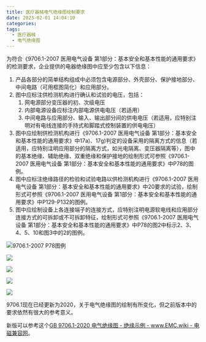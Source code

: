 ```yaml
---
title: 医疗器械电气绝缘图绘制要求
date: 2023-02-01 14:04:10
categories:
tags:
  - 医疗器械
  - 电气绝缘图
---
```


为符合《9706.1-2007 医用电气设备 第1部分：基本安全和基本性能的通用要求》的检测要求，企业提供的电器绝缘图中应至少包含以下信息：

<!-- more -->

1. 产品各部分的简单结构组成中必须包含电源部分、外壳部分、保护接地部分、中间电路（可用框图简化）和应用部分。
2. 图中应标注供检测机构进行确认和试验的电压，包括：
   1. 网电源部分变压器的初、次级电压
   2. 内部电源设备应标注内部电源供电电压（若适用）
   3. 中间电路与应用部分、输入、输出部分间的供电电压（若适用，应特别注明对有电线连接的手持式和脚踏式控制装置的供电电压）
3. 图中应绘制供检测机构进行《9706.1-2007 医用电气设备 第1部分：基本安全和基本性能的通用要求》中17a)、17g)判定的设备采用的隔离方式的信息（若适用，应特别注明应用部分的隔离方式，如光电隔离、变压器隔离等），图中的基本绝缘、辅助绝缘、双重绝缘和保护接地的绘制形式可参照《9706.1-2007 医用电气设备 第1部分：基本安全和基本性能的通用要求》中P78的图例。
4. 图中应标注绝缘路径的检验和试验电路以供检测机构进行《9706.1-2007 医用电气设备 第1部分：基本安全和基本性能的通用要求》中20要求的试验，绘制形式可参照《9706.1-2007 医用电气设备 第1部分：基本安全和基本性能的通用要求》中P129-P132的图例。
5. 图中应绘制设备上各连接端子的连接方式，应特别注明电源软电线和应用部分连接方式的可拆卸或不可拆卸特征，绘制形式可参照《9706.1-2007 医用电气设备 第1部分：基本安全和基本性能的通用要求》中P78的图2中标示2、3、4、5、10和图3中的2的图例。

![9706.1-2007 P78图例](https://imgs.boringhex.top/blog/20230201153231.png)

![](https://imgs.boringhex.top/blog/129.png)

![](https://imgs.boringhex.top/blog/130.png)

![](https://imgs.boringhex.top/blog/131.png)

![](https://imgs.boringhex.top/blog/132.png)

9706.1现在已经更新为2020，关于电气绝缘图的绘制有所变化，但之前版本中的要求依然有很大的参考意义。 

新版可以参考这个[GB 9706.1-2020 电气绝缘图 - 绝缘示例 - www.EMC.wiki - 电磁兼容网](https://www.emc.wiki/article-562-1.html)。
